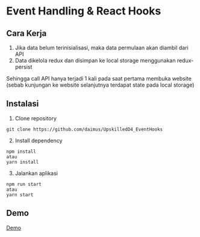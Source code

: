 # Event Handling & React Hooks

## Cara Kerja
1. Jika data belum terinisialisasi, maka data permulaan akan diambil dari API
2. Data dikelola redux dan disimpan ke local storage menggunakan redux-persist

Sehingga call API hanya terjadi 1 kali pada saat pertama membuka website (sebab kunjungan ke website selanjutnya terdapat state pada local storage)

## Instalasi
1. Clone repository
```
git clone https://github.com/daimus/UpskilledD4_EventHooks
```
2. Install dependency
```
npm install
atau
yarn install
```
3. Jalankan aplikasi
```
npm run start
atau
yarn start
```

## Demo

[Demo](https://upskilled-d7-data-fetching.vercel.app/)

